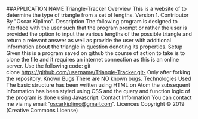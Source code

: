 ##APPLICATION NAME
Triangle-Tracker
Overview
This is a website of to determine the type of triangle from a set of lengths. Version 1.
Contributor
By "Oscar Kiplimo".
Description
The following program is designed to interface with the user such that the program prompt or rather the user is provided the option to input the various lengths of the possible triangle and return a relevant answer as well as provide the user with additional information about the triangle in question denoting its properties.
Setup
Given this is a  program saved on github the course of action to take is to clone the file and it requires an internet connection as this is an online server. Use the following code: git clone https://github.com/username/Triangle-Tracker.git- Only after forking the repository.
Known Bugs
There are NO known bugs.
Technologies Used
The basic structure has been written using HTML on Atom the subsequent information has been styled using CSS and the query and function logic of the program is done using Javascript.
Contact Information
You can contact me via my email:"oscarkiplimo@gmail.com".
Licences
Copyright © 2019 (Creative Commons License)
